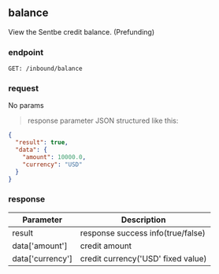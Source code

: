 ## balance

View the Sentbe credit balance. (Prefunding)

### endpoint
<code>GET: /inbound/balance</code>

### request
No params

> response parameter JSON structured like this:

```json
{
  "result": true,
  "data": {
    "amount": 10000.0,
    "currency": "USD"
  }
}
```

### response
Parameter | Description
--------- | -----------
result | response success info(true/false)
data['amount'] | credit amount
data['currency'] | credit currency('USD' fixed value)
